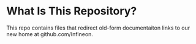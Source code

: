 # What Is This Repository?

This repo contains files that redirect old-form documentaiton links to our new home at github.com/Infineon.
